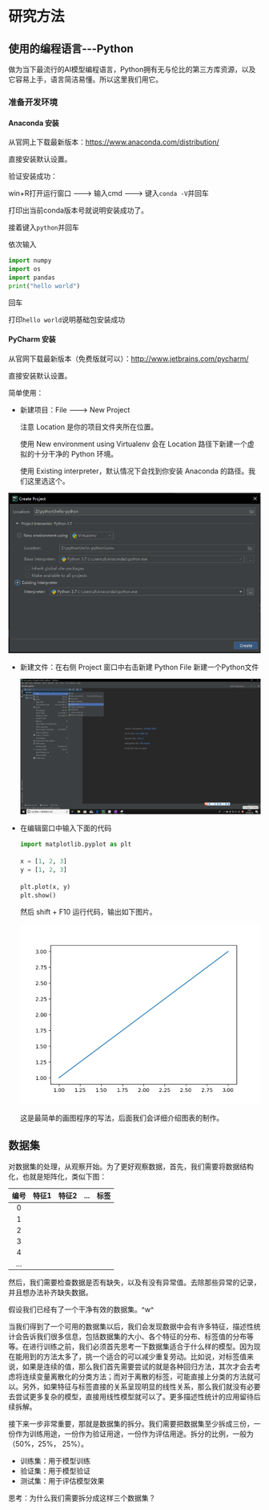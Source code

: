 # 研究方法

## 使用的编程语言---Python

做为当下最流行的AI模型编程语言，Python拥有无与伦比的第三方库资源，以及它容易上手，语言简洁易懂。所以这里我们用它。

### 准备开发环境

#### Anaconda 安装

从官网上下载最新版本：https://www.anaconda.com/distribution/

直接安装默认设置。

验证安装成功：

win+R打开运行窗口 ---> 输入cmd ---> 键入`conda -V`并回车

打印出当前conda版本号就说明安装成功了。

接着键入`python`并回车

依次输入

```python
import numpy
import os
import pandas
print("hello world")
```

回车

打印`hello world`说明基础包安装成功



#### PyCharm 安装

从官网下载最新版本（免费版就可以）：http://www.jetbrains.com/pycharm/

直接安装默认设置。

简单使用：

* 新建项目：File ---> New Project 

  注意 Location 是你的项目文件夹所在位置。

  使用 New environment using Virtualenv 会在 Location 路径下新建一个虚拟的十分干净的 Python 环境。

  使用 Existing interpreter，默认情况下会找到你安装 Anaconda 的路径。我们这里选这个。

![](images/1568807925253.png)

* 新建文件：在右侧 Project 窗口中右击新建 Python File 新建一个Python文件

  ![](images/1568808355790.png)

* 在编辑窗口中输入下面的代码

  ```python
  import matplotlib.pyplot as plt
  
  x = [1, 2, 3]
  y = [1, 2, 3]
  
  plt.plot(x, y)
  plt.show()
  ```

  然后 shift + F10 运行代码，输出如下图片。

  ![](images/Figure_1.png)

  这是最简单的画图程序的写法，后面我们会详细介绍图表的制作。

  

## 数据集

对数据集的处理，从观察开始。为了更好观察数据，首先，我们需要将数据结构化，也就是矩阵化，类似下图：

 编号 | 特征1 | 特征2 | ...  | 标签 |
:-: | :-: | :-: | :-: | :-:
 0    |       |       |      |      |
 1    |       |       |      |      |
 2    |       |       |      |      |
 3    |       |       |      |      |
 4    |       |       |      |      |
 ...  |       |       |      |      |

然后，我们需要检查数据是否有缺失，以及有没有异常值。去除那些异常的记录，并且想办法补齐缺失数据。

假设我们已经有了一个干净有效的数据集。^w^

当我们得到了一个可用的数据集以后，我们会发现数据中会有许多特征，描述性统计会告诉我们很多信息，包括数据集的大小、各个特征的分布、标签值的分布等等。在进行训练之前，我们必须首先思考一下数据集适合于什么样的模型。因为现在能用到的方法太多了，挑一个适合的可以减少重复劳动。比如说，对标签值来说，如果是连续的值，那么我们首先需要尝试的就是各种回归方法，其次才会去考虑将连续变量离散化的分类方法；而对于离散的标签，可能直接上分类的方法就可以。另外，如果特征与标签直接的关系呈现明显的线性关系，那么我们就没有必要去尝试更多复杂的模型，直接用线性模型就可以了。更多描述性统计的应用留待后续拆解。

接下来一步非常重要，那就是数据集的拆分。我们需要把数据集至少拆成三份，一份作为训练用途，一份作为验证用途，一份作为评估用途。拆分的比例，一般为 （50%，25%， 25%）。

* 训练集：用于模型训练
* 验证集：用于模型验证
* 测试集：用于评估模型效果

思考：为什么我们需要拆分成这样三个数据集？

